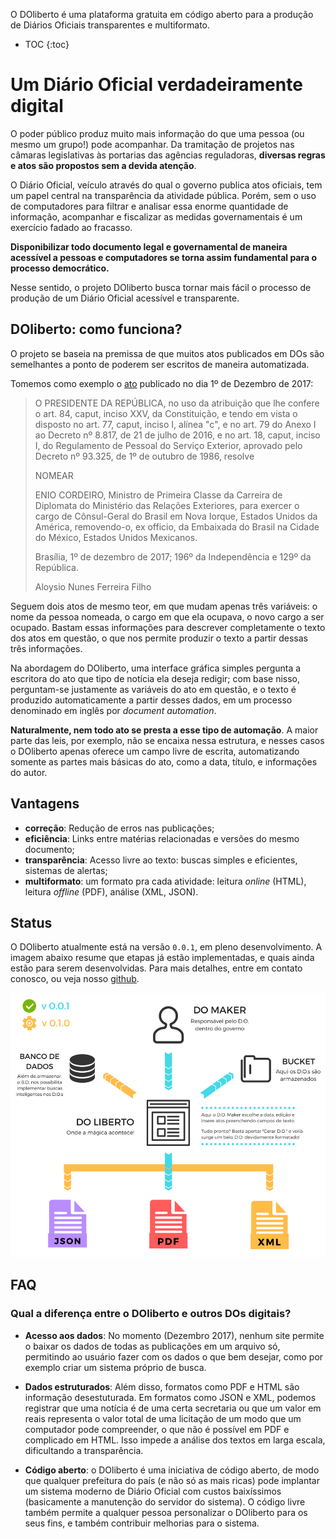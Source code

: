 ---
---

O DOliberto é uma plataforma gratuita em código aberto para a produção
de Diários Oficiais transparentes e multiformato.

- TOC
{:toc}

# Um Diário Oficial verdadeiramente digital
O poder público produz muito mais informação do que uma pessoa (ou
mesmo um grupo!) pode acompanhar. Da tramitação de projetos nas
câmaras legislativas às portarias das agências reguladoras, **diversas
regras e atos são propostos sem a devida atenção**.

O Diário Oficial, veículo através do qual o governo publica atos
oficiais, tem um papel central na transparência da atividade
pública. Porém, sem o uso de computadores para filtrar e analisar essa
enorme quantidade de informação, acompanhar e fiscalizar as medidas
governamentais é um exercício fadado ao fracasso.

**Disponibilizar todo documento legal e governamental de maneira
acessível a pessoas e computadores se torna assim fundamental para o
processo democrático.**

Nesse sentido, o projeto DOliberto busca tornar mais fácil o processo
de produção de um Diário Oficial acessível e transparente.

## DOliberto: como funciona?
O projeto se baseia na premissa de que muitos atos publicados em DOs
são semelhantes a ponto de poderem ser escritos de maneira
automatizada.

Tomemos como exemplo o [ato](http://www.imprensanacional.gov.br/materia/-/asset_publisher/2eV0Indlhjp7/content/id/699534) publicado no dia 1º de Dezembro de 2017:


>    O PRESIDENTE DA REPÚBLICA, no uso da atribuição que lhe confere o
>    art. 84, caput, inciso XXV, da Constituição, e tendo em vista o
>    disposto no art. 77, caput, inciso I, alínea "c", e no art. 79 do
>    Anexo I ao Decreto nº 8.817, de 21 de julho de 2016, e no
>    art. 18, caput, inciso I, do Regulamento de Pessoal do Serviço
>    Exterior, aprovado pelo Decreto nº 93.325, de 1º de outubro de
>    1986, resolve
>
>    NOMEAR
>
>    ENIO CORDEIRO, Ministro de Primeira Classe da Carreira de
>    Diplomata do Ministério das Relações Exteriores, para exercer o
>    cargo de Cônsul-Geral do Brasil em Nova Iorque, Estados Unidos da
>    América, removendo-o, ex officio, da Embaixada do Brasil na
>    Cidade do México, Estados Unidos Mexicanos.
>
>    Brasília, 1º de dezembro de 2017; 196º da Independência e 129º da
>    República.
>
>    Aloysio Nunes Ferreira Filho

Seguem dois atos de mesmo teor, em que mudam apenas três variáveis: o
nome da pessoa nomeada, o cargo em que ela ocupava, o novo cargo a ser
ocupado. Bastam essas informações para descrever completamente o texto
dos atos em questão, o que nos permite produzir o texto a partir
dessas três informações.

Na abordagem do DOliberto, uma interface gráfica simples pergunta a
escritora do ato que tipo de notícia ela deseja redigir; com base
nisso, perguntam-se justamente as variáveis do ato em questão, e o
texto é produzido automaticamente a partir desses dados, em um
processo denominado em inglês por *document automation*.

**Naturalmente, nem todo ato se presta a esse tipo de automação**. A
maior parte das leis, por exemplo, não se encaixa nessa estrutura, e
nesses casos o DOliberto apenas oferece um campo livre de escrita,
automatizando somente as partes mais básicas do ato, como a data,
título, e informações do autor.

## Vantagens
- **correção**: Redução de erros nas publicações;
- **eficiência**: Links entre matérias relacionadas e versões do mesmo
  documento;
- **transparência**: Acesso livre ao texto: buscas simples e
  eficientes, sistemas de alertas;
- **multiformato**: um formato pra cada atividade: leitura *online*
  (HTML), leitura *offline* (PDF), análise (XML, JSON).

## Status
O DOliberto atualmente está na versão `0.0.1`, em pleno
desenvolvimento. A imagem abaixo resume que etapas já estão
implementadas, e quais ainda estão para serem desenvolvidas. Para mais
detalhes, entre em contato conosco, ou veja nosso
[github](https://github.com/labFGV/DOliberto/issues/36).

![ROADMAP DOliberto](/images/esquema_doli.png)

## FAQ

### Qual a diferença entre o DOliberto e outros DOs digitais?
- **Acesso aos dados**: No momento (Dezembro 2017), nenhum site
  permite o baixar os dados de todas as publicações em um arquivo só,
  permitindo ao usuário fazer com os dados o que bem desejar, como por
  exemplo criar um sistema próprio de busca.

- **Dados estruturados**: Além disso, formatos como PDF e HTML são
  informação desestuturada. Em formatos como JSON e XML, podemos
  registrar que uma notícia é de uma certa secretaria ou que um valor
  em reais representa o valor total de uma licitação de um modo que um
  computador pode compreender, o que não é possível em PDF e
  complicado em HTML. Isso impede a análise dos textos em larga
  escala, dificultando a transparência.

- **Código aberto**: o DOliberto é uma iniciativa de código aberto, de
  modo que qualquer prefeitura do país (e não só as mais ricas) pode
  implantar um sistema moderno de Diário Oficial com custos
  baixíssimos (basicamente a manutenção do servidor do sistema). O
  código livre também permite a qualquer pessoa personalizar o
  DOliberto para os seus fins, e também contribuir melhorias para o
  sistema.
